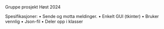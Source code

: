 Gruppe prosjekt Høst 2024

Spesifikasjoner:
    • Sende og motta meldinger.
    • Enkelt GUI (tkinter)
    • Bruker vennlig
    • Json-fil
    • Deler opp i klasser